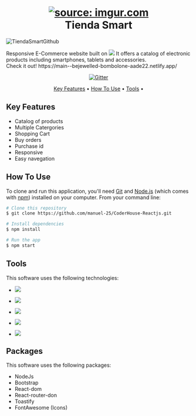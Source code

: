 <h1 align="center">
  <br>
<a href="https://imgur.com/T56WAHh"><img src="https://i.imgur.com/T56WAHh.png" title="source: imgur.com" /></a>
  <br>
  Tienda Smart
  <br>
</h1>

![TiendaSmartGithub](https://user-images.githubusercontent.com/73025455/200445644-48212214-413e-4b11-a4f3-d0df5aa7310d.gif)

<p>
Responsive E-Commerce website built on 
<img src="https://img.shields.io/badge/react-%2320232a.svg?style=for-the-badge&logo=react&logoColor=%2361DAFB"> </img>
It offers a catalog of electronic products including smartphones, tablets and accessories.
</br>
Check it out! https://main--bejewelled-bombolone-aade22.netlify.app/

</p>

<p align="center">
  <a href="https://badge.fury.io/js/electron-markdownify">
    <img src="https://badge.fury.io/js/electron-markdownify.svg"
         alt="Gitter">
  </a>
 
</p>

<p align="center">
  <a href="#key-features">Key Features</a> •
  <a href="#how-to-use">How To Use</a> •
  <a href="#tools">Tools</a> •
</p>


## Key Features

* Catalog of products
* Multiple Catergories
* Shopping Cart
* Buy orders
* Purchase id
* Responsive
* Easy navegation

## How To Use

To clone and run this application, you'll need [Git](https://git-scm.com) and [Node.js](https://nodejs.org/en/download/) (which comes with [npm](http://npmjs.com)) installed on your computer. From your command line:

```bash
# Clone this repository
$ git clone https://github.com/manuel-25/CoderHouse-Reactjs.git

# Install dependencies
$ npm install

# Run the app
$ npm start
```

## Tools

This software uses the following technologies:

- ![](https://img.shields.io/badge/HTML5-E34F26?style=for-the-badge&logo=html5&logoColor=white)

- ![](https://img.shields.io/badge/CSS3-1572B6?style=for-the-badge&logo=css3&logoColor=white)

- ![](https://img.shields.io/badge/JavaScript-F7DF1E?style=for-the-badge&logo=javascript&logoColor=black)

- ![](https://img.shields.io/badge/React-20232A?style=for-the-badge&logo=react&logoColor=61DAFB)

- ![](https://img.shields.io/badge/Firebase-039BE5?style=for-the-badge&logo=Firebase&logoColor=white)


## Packages

This software uses the following packages:

- NodeJs
- Bootstrap
- React-dom
- React-router-don
- Toastify
- FontAwesome (Icons)

